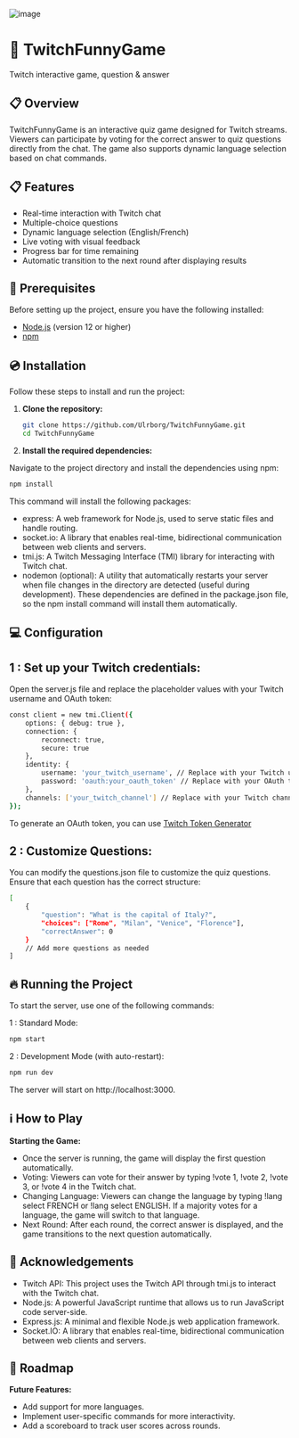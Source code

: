 ![image](https://github.com/user-attachments/assets/11e1fa6a-0de9-41a1-86fe-d2a4e471ca0f)


# 🎲 TwitchFunnyGame
Twitch interactive game, question & answer

## 📋 Overview

TwitchFunnyGame is an interactive quiz game designed for Twitch streams. Viewers can participate by voting for the correct answer to quiz questions directly from the chat. The game also supports dynamic language selection based on chat commands.

## 📋 Features

- Real-time interaction with Twitch chat
- Multiple-choice questions
- Dynamic language selection (English/French)
- Live voting with visual feedback
- Progress bar for time remaining
- Automatic transition to the next round after displaying results

## 📌 Prerequisites

Before setting up the project, ensure you have the following installed:

- [Node.js](https://nodejs.org/) (version 12 or higher)
- [npm](https://www.npmjs.com/)

## 💿 Installation

Follow these steps to install and run the project:

1. **Clone the repository:**

   ```bash
   git clone https://github.com/Ulrborg/TwitchFunnyGame.git
   cd TwitchFunnyGame
    ```

2. **Install the required dependencies:**

Navigate to the project directory and install the dependencies using npm:

```bash
npm install
```
This command will install the following packages:

- express: A web framework for Node.js, used to serve static files and handle routing.
- socket.io: A library that enables real-time, bidirectional communication between web clients and servers.
- tmi.js: A Twitch Messaging Interface (TMI) library for interacting with Twitch chat.
- nodemon (optional): A utility that automatically restarts your server when file changes in the directory are detected (useful during development).
These dependencies are defined in the package.json file, so the npm install command will install them automatically.

## 💻 Configuration
## 1 : Set up your Twitch credentials:

Open the server.js file and replace the placeholder values with your Twitch username and OAuth token:

```bash
const client = new tmi.Client({
    options: { debug: true },
    connection: {
        reconnect: true,
        secure: true
    },
    identity: {
        username: 'your_twitch_username', // Replace with your Twitch username
        password: 'oauth:your_oauth_token' // Replace with your OAuth token
    },
    channels: ['your_twitch_channel'] // Replace with your Twitch channel name
});
```
To generate an OAuth token, you can use [Twitch Token Generator](https://twitchtokengenerator.com/)

## 2 : Customize Questions:

You can modify the questions.json file to customize the quiz questions. Ensure that each question has the correct structure:

```bash
[
    {
        "question": "What is the capital of Italy?",
        "choices": ["Rome", "Milan", "Venice", "Florence"],
        "correctAnswer": 0
    }
    // Add more questions as needed
]
```

## 🔥 Running the Project
To start the server, use one of the following commands:

1 : Standard Mode:

```bash
npm start
```
2 : Development Mode (with auto-restart):

```bash
npm run dev
```
The server will start on http://localhost:3000.

## ℹ️ How to Play
**Starting the Game:**

- Once the server is running, the game will display the first question automatically.
- Voting:
  Viewers can vote for their answer by typing !vote 1, !vote 2, !vote 3, or !vote 4 in the Twitch chat.
- Changing Language:
  Viewers can change the language by typing !lang select FRENCH or !lang select ENGLISH. If a majority votes for a language, the game will switch to that language.
- Next Round:
  After each round, the correct answer is displayed, and the game transitions to the next question automatically.

## 📖 Acknowledgements
- Twitch API: This project uses the Twitch API through tmi.js to interact with the Twitch chat.
- Node.js: A powerful JavaScript runtime that allows us to run JavaScript code server-side.
- Express.js: A minimal and flexible Node.js web application framework.
- Socket.IO: A library that enables real-time, bidirectional communication between web clients and servers.

## 📰 Roadmap
**Future Features:**
- Add support for more languages.
- Implement user-specific commands for more interactivity.
- Add a scoreboard to track user scores across rounds.


